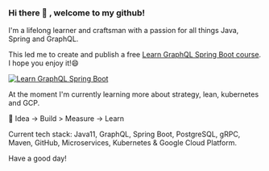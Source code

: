 ### Hi there 👋 , welcome to my github!

I'm a lifelong learner and craftsman with a passion for all things Java, Spring and GraphQL.

This led me to create and publish a free <a href="https://www.youtube.com/playlist?list=PLiwhu8iLxKwL1TU0RMM6z7TtkyW-3-5Wi">Learn GraphQL Spring Boot course</a>. I hope you enjoy it!😄

[![Learn GraphQL Spring Boot](https://img.youtube.com/vi/nju6jFW8CVw/0.jpg)](https://www.youtube.com/watch?v=nju6jFW8CVw)


At the moment I'm currently learning more about strategy, lean, kubernetes and GCP.

🔭 Idea -> Build > Measure -> Learn

Current tech stack: Java11, GraphQL, Spring Boot, PostgreSQL, gRPC, Maven, GitHub, Microservices, Kubernetes & Google Cloud Platform.

Have a good day!

<!--
**philip-jvm/philip-jvm** is a ✨ _special_ ✨ repository because its `README.md` (this file) appears on your GitHub profile.

Here are some ideas to get you started:

- 🔭 I’m currently working on ...
- 🌱 I’m currently learning ...
- 👯 I’m looking to collaborate on ...
- 🤔 I’m looking for help with ...
- 💬 Ask me about ...
- 📫 How to reach me: ...
- 😄 Pronouns: ...
- ⚡ Fun fact: ...
-->
